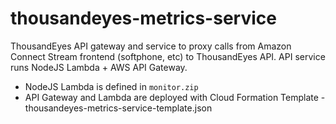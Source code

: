 # thousandeyes-metrics-service

ThousandEyes API gateway and service to proxy calls from Amazon Connect Stream frontend (softphone, etc) to ThousandEyes API. API service runs NodeJS Lambda + AWS API Gateway. 
* NodeJS Lambda is defined in `monitor.zip`
* API Gateway and Lambda are deployed with Cloud Formation Template - thousandeyes-metrics-service-template.json



